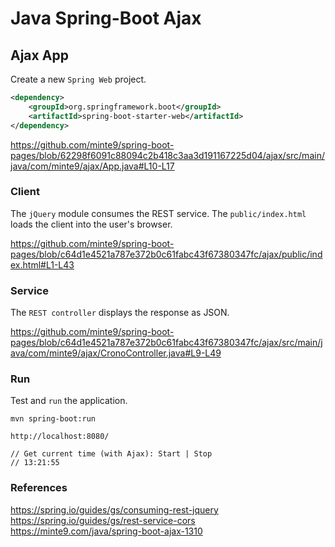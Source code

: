 # Java Spring-Boot Ajax

## Ajax App

Create a new `Spring Web` project.

~~~xml
<dependency>
	<groupId>org.springframework.boot</groupId>
	<artifactId>spring-boot-starter-web</artifactId>
</dependency>
~~~
https://github.com/minte9/spring-boot-pages/blob/62298f6091c88094c2b418c3aa3d191167225d04/ajax/src/main/java/com/minte9/ajax/App.java#L10-L17

### Client

The `jQuery` module consumes the REST service.
The `public/index.html` loads the client into the user's browser.

https://github.com/minte9/spring-boot-pages/blob/c64d1e4521a787e372b0c61fabc43f67380347fc/ajax/public/index.html#L1-L43

### Service

The `REST controller` displays the response as JSON.

https://github.com/minte9/spring-boot-pages/blob/c64d1e4521a787e372b0c61fabc43f67380347fc/ajax/src/main/java/com/minte9/ajax/CronoController.java#L9-L49

### Run

Test and `run` the application.

~~~
mvn spring-boot:run

http://localhost:8080/

// Get current time (with Ajax): Start | Stop
// 13:21:55
~~~

### References

https://spring.io/guides/gs/consuming-rest-jquery  
https://spring.io/guides/gs/rest-service-cors  
https://minte9.com/java/spring-boot-ajax-1310
